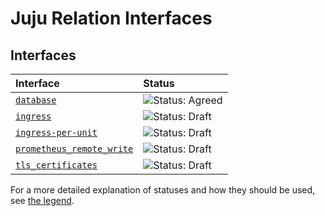 # Juju Relation Interfaces

## Interfaces

| Interface | Status |
| :----- | :-------- |
| [`database`](database/README.md) | ![Status: Agreed](https://img.shields.io/badge/Status-Agreed-green?style=flat-square)|
| [`ingress`](ingress/README.md) | ![Status: Draft](https://img.shields.io/badge/Status-Draft-orange?style=flat-square)|
| [`ingress-per-unit`](ingress_per_unit/README.md) | ![Status: Draft](https://img.shields.io/badge/Status-Draft-orange?style=flat-square) |
| [`prometheus_remote_write`](prometheus_remote_write/README.md) | ![Status: Draft](https://img.shields.io/badge/Status-Draft-orange?style=flat-square) |
| [`tls_certificates`](prometheus_remote_write/README.md) | ![Status: Draft](https://img.shields.io/badge/Status-Draft-orange?style=flat-square) |

For a more detailed explanation of statuses and how they should be used, see [the legend](https://github.com/canonical/charm-relation-interfaces/blob/main/LEGEND.md).

